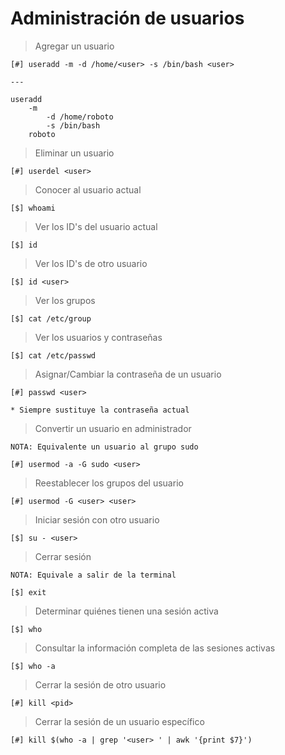 # Administración de usuarios

> Agregar un usuario

	[#] useradd -m -d /home/<user> -s /bin/bash <user>

	---

	useradd 
  		-m 
			-d /home/roboto
			-s /bin/bash
		roboto

> Eliminar un usuario

	[#] userdel <user>

> Conocer al usuario actual
	
	[$] whoami

> Ver los ID's del usuario actual

	[$] id

> Ver los ID's de otro usuario

	[$] id <user>

> Ver los grupos

	[$] cat /etc/group

> Ver los usuarios y contraseñas

	[$] cat /etc/passwd

> Asignar/Cambiar la contraseña de un usuario

	[#] passwd <user>

	* Siempre sustituye la contraseña actual

> Convertir un usuario en administrador

	NOTA: Equivalente un usuario al grupo sudo

	[#] usermod -a -G sudo <user>

> Reestablecer los grupos del usuario

	[#] usermod -G <user> <user>

> Iniciar sesión con otro usuario

	[$] su - <user>

> Cerrar sesión

	NOTA: Equivale a salir de la terminal

	[$] exit

> Determinar quiénes tienen una sesión activa

	[$] who

> Consultar la información completa de las sesiones activas

	[$] who -a

> Cerrar la sesión de otro usuario

	[#] kill <pid>

> Cerrar la sesión de un usuario específico

	[#] kill $(who -a | grep '<user> ' | awk '{print $7}')












